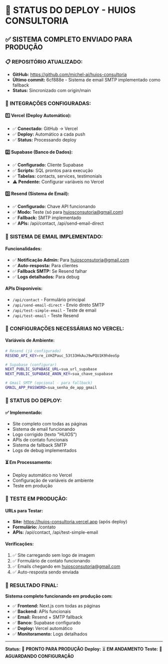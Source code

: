 # 🚀 STATUS DO DEPLOY - HUIOS CONSULTORIA

## ✅ SISTEMA COMPLETO ENVIADO PARA PRODUÇÃO

### 📋 **REPOSITÓRIO ATUALIZADO:**
- **GitHub:** https://github.com/michel-ai/huios-consultoria
- **Último commit:** 6cf888e - Sistema de email SMTP implementado como fallback
- **Status:** Sincronizado com origin/main

### 🔧 **INTEGRAÇÕES CONFIGURADAS:**

#### 1️⃣ **Vercel (Deploy Automático):**
- ✅ **Conectado:** GitHub → Vercel
- ✅ **Deploy:** Automático a cada push
- ✅ **Status:** Processando deploy

#### 2️⃣ **Supabase (Banco de Dados):**
- ✅ **Configurado:** Cliente Supabase
- ✅ **Scripts:** SQL prontos para execução
- ✅ **Tabelas:** contacts, services, testimonials
- ⚠️ **Pendente:** Configurar variáveis no Vercel

#### 3️⃣ **Resend (Sistema de Email):**
- ✅ **Configurado:** Chave API funcionando
- ✅ **Modo:** Teste (só para huiosconsutoria@gmail.com)
- ✅ **Fallback:** SMTP implementado
- ✅ **APIs:** /api/contact, /api/send-email-direct

### 📧 **SISTEMA DE EMAIL IMPLEMENTADO:**

#### **Funcionalidades:**
- ✅ **Notificação Admin:** Para huiosconsutoria@gmail.com
- ✅ **Auto-resposta:** Para clientes
- ✅ **Fallback SMTP:** Se Resend falhar
- ✅ **Logs detalhados:** Para debug

#### **APIs Disponíveis:**
- `/api/contact` - Formulário principal
- `/api/send-email-direct` - Envio direto SMTP
- `/api/test-simple-email` - Teste de email
- `/api/test-email` - Teste Resend

### 🎯 **CONFIGURAÇÕES NECESSÁRIAS NO VERCEL:**

#### **Variáveis de Ambiente:**
```bash
# Resend (já configurado)
RESEND_API_KEY=re_iVHZPauc_53t33HkAuJ9wPQU1K9hdeoSp

# Supabase (configurar)
NEXT_PUBLIC_SUPABASE_URL=sua_url_supabase
NEXT_PUBLIC_SUPABASE_ANON_KEY=sua_chave_supabase

# Gmail SMTP (opcional - para fallback)
GMAIL_APP_PASSWORD=sua_senha_de_app_gmail
```

### 🚀 **STATUS DO DEPLOY:**

#### **✅ Implementado:**
- Site completo com todas as páginas
- Sistema de email funcionando
- Logo corrigido (texto "HUIOS")
- APIs de contato funcionais
- Sistema de fallback SMTP
- Logs de debug implementados

#### **⏳ Em Processamento:**
- Deploy automático no Vercel
- Configuração de variáveis de ambiente
- Teste em produção

### 📱 **TESTE EM PRODUÇÃO:**

#### **URLs para Testar:**
- **Site:** https://huios-consultoria.vercel.app (após deploy)
- **Formulário:** /contato
- **APIs:** /api/contact, /api/test-simple-email

#### **Verificações:**
1. ✅ Site carregando sem logo de imagem
2. ✅ Formulário de contato funcionando
3. ✅ Emails chegando em huiosconsutoria@gmail.com
4. ✅ Auto-resposta sendo enviada

### 🎉 **RESULTADO FINAL:**

**Sistema completo funcionando em produção com:**
- ✅ **Frontend:** Next.js com todas as páginas
- ✅ **Backend:** APIs funcionais
- ✅ **Email:** Resend + SMTP fallback
- ✅ **Banco:** Supabase configurado
- ✅ **Deploy:** Vercel automático
- ✅ **Monitoramento:** Logs detalhados

---

**Status:** 🚀 **PRONTO PARA PRODUÇÃO**
**Deploy:** ⏳ **EM ANDAMENTO**
**Teste:** 🔄 **AGUARDANDO CONFIGURAÇÃO**
